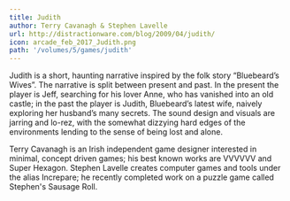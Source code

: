 ```yaml
---
title: Judith
author: Terry Cavanagh & Stephen Lavelle
url: http://distractionware.com/blog/2009/04/judith/
icon: arcade_feb_2017_Judith.png 
path: '/volumes/5/games/judith'
---
```

Judith is a short, haunting narrative inspired by the folk story “Bluebeard’s Wives”. The
narrative is split between present and past. In the present the player is Jeff, searching for
his lover Anne, who has vanished into an old castle; in the past the player is Judith,
Bluebeard’s latest wife, naively exploring her husband’s many secrets. The sound design and
visuals are jarring and lo-rez, with the somewhat dizzying hard edges of the environments
lending to the sense of being lost and alone.

Terry Cavanagh is an Irish independent game designer interested in minimal, concept driven
games; his best known works are VVVVVV and Super Hexagon. Stephen Lavelle creates computer
games and tools under the alias Increpare; he recently completed work on a puzzle game called
Stephen's Sausage Roll.